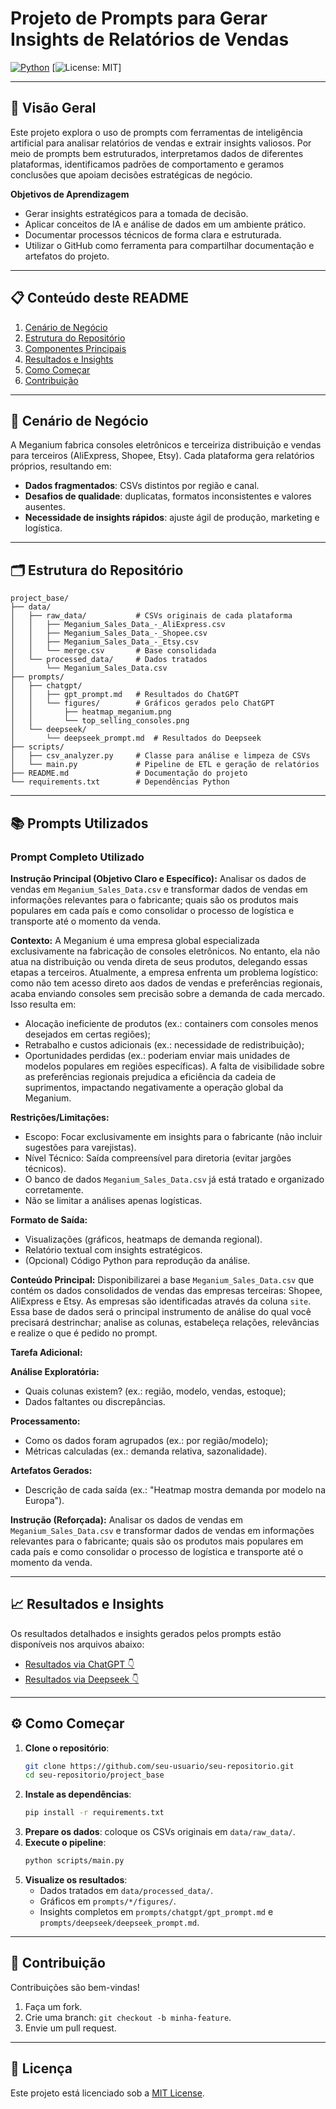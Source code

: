 # Projeto de Prompts para Gerar Insights de Relatórios de Vendas

[![Python](https://img.shields.io/badge/Python-3.8%2B-blue)](https://www.python.org/) [![License: MIT](https://img.shields.io/badge/License-MIT-green)]

---

## 🚀 Visão Geral

Este projeto explora o uso de prompts com ferramentas de inteligência artificial para analisar relatórios de vendas e extrair insights valiosos. Por meio de prompts bem estruturados, interpretamos dados de diferentes plataformas, identificamos padrões de comportamento e geramos conclusões que apoiam decisões estratégicas de negócio.

**Objetivos de Aprendizagem**

- Gerar insights estratégicos para a tomada de decisão.
- Aplicar conceitos de IA e análise de dados em um ambiente prático.
- Documentar processos técnicos de forma clara e estruturada.
- Utilizar o GitHub como ferramenta para compartilhar documentação e artefatos do projeto.

---

## 📋 Conteúdo deste README

1. [Cenário de Negócio](#cenário-de-negócio)
2. [Estrutura do Repositório](#estrutura-do-repositório)
3. [Componentes Principais](#componentes-principais)
4. [Resultados e Insights](#resultados-e-insights)
5. [Como Começar](#como-começar)
6. [Contribuição](#contribuição)

---

## 🎯 Cenário de Negócio

A Meganium fabrica consoles eletrônicos e terceiriza distribuição e vendas para terceiros (AliExpress, Shopee, Etsy). Cada plataforma gera relatórios próprios, resultando em:

- **Dados fragmentados**: CSVs distintos por região e canal.
- **Desafios de qualidade**: duplicatas, formatos inconsistentes e valores ausentes.
- **Necessidade de insights rápidos**: ajuste ágil de produção, marketing e logística.

---

## 🗂️ Estrutura do Repositório

```
project_base/
├── data/
│   ├── raw_data/           # CSVs originais de cada plataforma
│   │   ├── Meganium_Sales_Data_-_AliExpress.csv
│   │   ├── Meganium_Sales_Data_-_Shopee.csv
│   │   ├── Meganium_Sales_Data_-_Etsy.csv
│   │   └── merge.csv       # Base consolidada
│   └── processed_data/     # Dados tratados
│       └── Meganium_Sales_Data.csv
├── prompts/
│   ├── chatgpt/
│   │   ├── gpt_prompt.md   # Resultados do ChatGPT
│   │   └── figures/        # Gráficos gerados pelo ChatGPT
│   │       ├── heatmap_meganium.png
│   │       └── top_selling_consoles.png
│   └── deepseek/
│       └── deepseek_prompt.md  # Resultados do Deepseek
├── scripts/
│   ├── csv_analyzer.py     # Classe para análise e limpeza de CSVs
│   └── main.py             # Pipeline de ETL e geração de relatórios
├── README.md               # Documentação do projeto
└── requirements.txt        # Dependências Python
```

---

## 📚 Prompts Utilizados

### Prompt Completo Utilizado

**Instrução Principal (Objetivo Claro e Específico):**
Analisar os dados de vendas em `Meganium_Sales_Data.csv` e transformar dados de vendas em informações relevantes para o fabricante; quais são os produtos mais populares em cada país e como consolidar o processo de logística e transporte até o momento da venda.

**Contexto:**
A Meganium é uma empresa global especializada exclusivamente na fabricação de consoles eletrônicos. No entanto, ela não atua na distribuição ou venda direta de seus produtos, delegando essas etapas a terceiros.
Atualmente, a empresa enfrenta um problema logístico: como não tem acesso direto aos dados de vendas e preferências regionais, acaba enviando consoles sem precisão sobre a demanda de cada mercado. Isso resulta em:
- Alocação ineficiente de produtos (ex.: containers com consoles menos desejados em certas regiões);
- Retrabalho e custos adicionais (ex.: necessidade de redistribuição);
- Oportunidades perdidas (ex.: poderiam enviar mais unidades de modelos populares em regiões específicas).
A falta de visibilidade sobre as preferências regionais prejudica a eficiência da cadeia de suprimentos, impactando negativamente a operação global da Meganium.

**Restrições/Limitações:**
- Escopo: Focar exclusivamente em insights para o fabricante (não incluir sugestões para varejistas).
- Nível Técnico: Saída compreensível para diretoria (evitar jargões técnicos).
- O banco de dados `Meganium_Sales_Data.csv` já está tratado e organizado corretamente.
- Não se limitar a análises apenas logísticas.

**Formato de Saída:**
- Visualizações (gráficos, heatmaps de demanda regional).
- Relatório textual com insights estratégicos.
- (Opcional) Código Python para reprodução da análise.

**Conteúdo Principal:**
Disponibilizarei a base `Meganium_Sales_Data.csv` que contém os dados consolidados de vendas das empresas terceiras: Shopee, AliExpress e Etsy. As empresas são identificadas através da coluna `site`. Essa base de dados será o principal instrumento de análise do qual você precisará destrinchar; analise as colunas, estabeleça relações, relevâncias e realize o que é pedido no prompt.

**Tarefa Adicional:**

**Análise Exploratória:**
- Quais colunas existem? (ex.: região, modelo, vendas, estoque);
- Dados faltantes ou discrepâncias.

**Processamento:**
- Como os dados foram agrupados (ex.: por região/modelo);
- Métricas calculadas (ex.: demanda relativa, sazonalidade).

**Artefatos Gerados:**
- Descrição de cada saída (ex.: "Heatmap mostra demanda por modelo na Europa").

**Instrução (Reforçada):**
Analisar os dados de vendas em `Meganium_Sales_Data.csv` e transformar dados de vendas em informações relevantes para o fabricante; quais são os produtos mais populares em cada país e como consolidar o processo de logística e transporte até o momento da venda.

---

## 📈 Resultados e Insights

Os resultados detalhados e insights gerados pelos prompts estão disponíveis nos arquivos abaixo:

- [Resultados via ChatGPT 👇](prompts/chatgpt/gpt_prompt.md)
- [Resultados via Deepseek 👇](prompts/deepseek/deepseek_prompt.md)

---

## ⚙️ Como Começar

1. **Clone o repositório**:
   ```bash
   git clone https://github.com/seu-usuario/seu-repositorio.git
   cd seu-repositorio/project_base
   ```
2. **Instale as dependências**:
   ```bash
   pip install -r requirements.txt
   ```
3. **Prepare os dados**: coloque os CSVs originais em `data/raw_data/`.
4. **Execute o pipeline**:
   ```bash
   python scripts/main.py
   ```
5. **Visualize os resultados**:
   - Dados tratados em `data/processed_data/`.
   - Gráficos em `prompts/*/figures/`.
   - Insights completos em `prompts/chatgpt/gpt_prompt.md` e `prompts/deepseek/deepseek_prompt.md`.

---

## 🤝 Contribuição

Contribuições são bem-vindas!

1. Faça um fork.
2. Crie uma branch: `git checkout -b minha-feature`.
3. Envie um pull request.

---

## 📄 Licença

Este projeto está licenciado sob a [MIT License](LICENSE).

